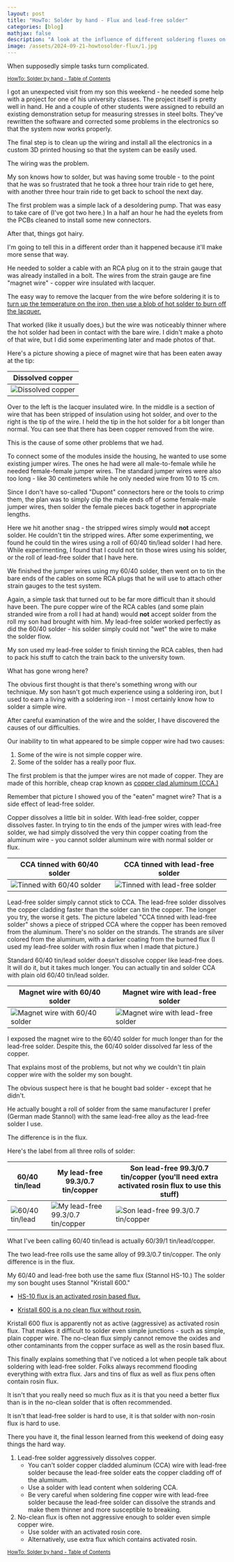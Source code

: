 ```yaml
---
layout: post
title: "HowTo: Solder by hand - Flux and lead-free solder"
categories: [blog]
mathjax: false
description: "A look at the influence of different soldering fluxes on the solderability of lead-free solder. Tips for using lead-free solder and for soldering copper clad aluminum (CCA) wire."
image: /assets/2024-09-21-howtosolder-flux/1.jpg
---
```

When supposedly simple tasks turn complicated.

<sub>[HowTo: Solder by hand - Table of Contents](howtosolder-toc)</sub>

I got an unexpected visit from my son this weekend - he needed some help with a project for one of his university classes.  The project itself is pretty well in hand.  He and a couple of other students were assigned to rebuild an existing demonstration setup for measuring stresses in steel bolts.  They've rewritten the software and corrected some problems in the electronics so that the system now works properly.

The final step is to clean up the wiring and install all the electronics in a custom 3D printed housing so that the system can be easily used.

The wiring was the problem.

My son knows how to solder, but was having some trouble - to the point that he was so frustrated that he took a three hour train ride to get here, with another three hour train ride to get back to school the next day.

The first problem was a simple lack of a desoldering pump.  That was easy to take care of (I've got two here.)  In a half an hour he had the eyelets from the PCBs cleaned to install some new connectors.

After that, things got hairy.

I'm going to tell this in a different order than it happened because it'll make more sense that way.

He needed to solder a cable with an RCA plug on it to the strain gauge that was already installed in a bolt.  The wires from the strain gauge are fine "magnet wire" - copper wire insulated with lacquer.

The easy way to remove the lacquer from the wire before soldering it is to [turn up the temperature on the iron, then use a blob of hot solder to burn off the lacquer.](howtosolder-17-headset)

That worked (like it usually does,) but the wire was noticeably thinner where the hot solder had been in contact with the bare wire.  I didn't make a photo of that wire, but I did some experimenting later and made photos of that.

Here's a picture showing a piece of magnet wire that has been eaten away at the tip:

|Dissolved copper|
|----------------|
|![Dissolved copper](/assets/2024-09-21-howtosolder-flux/1.jpg)|

Over to the left is the lacquer insulated wire.  In the middle is a section of wire that has been stripped of insulation using hot solder, and over to the right is the tip of the wire.  I held the tip in the hot solder for a bit longer than normal.  You can see that there has been copper removed from the wire.

This is the cause of some other problems that we had.

To connect some of the modules inside the housing, he wanted to use some existing jumper wires.  The ones he had were all male-to-female while he needed female-female jumper wires.  The standard jumper wires were also too long - like 30 centimeters while he only needed wire from 10 to 15 cm.

Since I don't have so-called "Dupont" connectors here or the tools to crimp them, the plan was to simply clip the male ends off of some female-male jumper wires, then solder the female pieces back together in appropriate lengths.

Here we hit another snag - the stripped wires simply would **not** accept solder.  He couldn't tin the stripped wires.  After some experimenting, we found he could tin the wires using a roll of 60/40 tin/lead solder I had here.  While experimenting, I found that I could not tin those wires using his solder, or the roll of lead-free solder that I have here.

We finished the jumper wires using my 60/40 solder, then went on to tin the bare ends of the cables on some RCA plugs that he will use to attach other strain gauges to the test system.

Again, a simple task that turned out to be far more difficult than it should have been.  The pure copper wire of the RCA cables (and some plain stranded wire from a roll I had at hand) would **not** accept solder from the roll my son had brought with him.  My lead-free solder worked perfectly as did the 60/40 solder - his solder simply could not "wet" the wire to make the solder flow.

My son used my lead-free solder to finish tinning the RCA cables, then had to pack his stuff to catch the train back to the university town.

What has gone wrong here?

The obvious first thought is that there's something wrong with our technique.  My son hasn't got much experience using a soldering iron, but I used to earn a living with a soldering iron - I most certainly know how to solder a simple wire.

After careful examination of the wire and the solder, I have discovered the causes of our difficulties.

Our inability to tin what appeared to be simple copper wire had two causes:
1. Some of the wire is not simple copper wire.
2. Some of the solder has a really poor flux.

The first problem is that the jumper wires are not made of copper.  They are made of this horrible, cheap crap known as [copper clad aluminum (CCA.)](https://en.wikipedia.org/wiki/Copper-clad_aluminium_wire)

Remember that picture I showed you of the "eaten" magnet wire?  That is a side effect of lead-free solder.

Copper dissolves a little bit in solder.  With lead-free solder, copper dissolves faster.  In trying to tin the ends of the jumper wires with lead-free solder, we had simply dissolved the very thin copper coating from the aluminum wire - you cannot solder aluminum wire with normal solder or flux.

|CCA tinned with 60/40 solder|CCA tinned with lead-free solder|
|------------------------|----------------------------|
|![Tinned with 60/40 solder](/assets/2024-09-21-howtosolder-flux/2.jpg)|![Tinned with lead-free solder](/assets/2024-09-21-howtosolder-flux/3.jpg)|

Lead-free solder simply cannot stick to CCA.  The lead-free solder dissolves the copper cladding faster than the solder can tin the copper.  The longer you try, the worse it gets.  The picture labeled "CCA tinned with lead-free solder" shows a piece of stripped CCA where the copper has been removed from the aluminum.  There's no solder on the strands.  The strands are silver colored from the aluminum, with a darker coating from the burned flux (I used my lead-free solder with rosin flux when I made that picture.)

Standard 60/40 tin/lead solder doesn't dissolve copper like lead-free does.  It will do it, but it takes much longer.  You can actually tin and solder CCA with plain old 60/40 tin/lead solder.

|Magnet wire with 60/40 solder|Magnet wire with lead-free solder|
|-----------------------------|---------------------------------|
|![Magnet wire with 60/40 solder](/assets/2024-09-21-howtosolder-flux/4.jpg)|![Magnet wire with lead-free solder](/assets/2024-09-21-howtosolder-flux/1.jpg)|

I exposed the magnet wire to the 60/40 solder for much longer than for the lead-free solder.  Despite this, the 60/40 solder dissolved far less of the copper.

That explains most of the problems, but not why we couldn't tin plain copper wire with the solder my son bought.

The obvious suspect here is that he bought bad solder - except that he didn't.

He actually bought a roll of solder from the same manufacturer I prefer (German made Stannol) with the same lead-free alloy as the lead-free solder I use.

The difference is in the flux.

Here's the label from all three rolls of solder:

|60/40 tin/lead|My lead-free 99.3/0.7 tin/copper|Son lead-free 99.3/0.7 tin/copper (you'll need extra activated rosin flux to use this stuff)|
|---------------------------------|---------------------------------|---------------------------------|
|![60/40 tin/lead](/assets/2024-09-21-howtosolder-flux/5.jpg)|![My lead-free 99.3/0.7 tin/copper](/assets/2024-09-21-howtosolder-flux/6.jpg)|![Son lead-free 99.3/0.7 tin/copper](/assets/2024-09-21-howtosolder-flux/7.jpg)|

What I've been calling 60/40 tin/lead is actually 60/39/1 tin/lead/copper.

The two lead-free rolls use the same alloy of 99.3/0.7 tin/copper.  The only difference is in the flux.

My 60/40 and lead-free both use the same flux (Stannol HS-10.)  The solder my son bought uses Stannol "Kristall 600."

- [HS-10 flux is an activated rosin based flux.](https://web.archive.org/web/20240718180523/https://www.stannol.de/static_data/synology/Datenblaetter____Data%20Sheets/Technical_Data_Sheets____Technische_Datenblaetter/Solder_Wire____Loetdraehte/TDS_HS10_EN.pdf) 

- [Kristall 600 is a no clean flux without rosin.](https://web.archive.org/web/20240517164244/https://www.stannol.de/static_data/synology/Datenblaetter____Data%20Sheets/Technical_Data_Sheets____Technische_Datenblaetter/Solder_Wire____Loetdraehte/TDS_Kristall600_605_611_EN.pdf)

Kristall 600 flux is apparently not as active (aggressive) as activated rosin flux.  That makes it difficult to solder even simple junctions - such as simple, plain copper wire.  The no-clean flux simply cannot remove the oxides and other contaminants from the copper surface as well as the rosin based flux.

This finally explains something that I've noticed a lot when people talk about soldering with lead-free solder.  Folks always recommend flooding everything with extra flux.  Jars and tins of flux as well as flux pens often contain rosin flux.

It isn't that you really need so much flux as it is that you need a better flux than is in the no-clean solder that is often recommended.

It isn't that lead-free solder is hard to use, it is that solder with non-rosin flux is hard to use.

There you have it, the final lesson learned from this weekend of doing easy things the hard way.

1. Lead-free solder aggressively dissolves copper.
    - You can't solder copper cladded aluminum (CCA) wire with lead-free solder because the lead-free solder eats the copper cladding off of the aluminum.
    - Use a solder with lead content when soldering CCA.
    - Be very careful when soldering fine copper wire with lead-free solder because the lead-free solder can dissolve the strands and make them thinner and more susceptible to breaking.
2. No-clean flux is often not aggressive enough to solder even simple copper wire.
    - Use solder with an activated rosin core.
    - Alternatively, use extra flux which contains activated rosin.

<sub>[HowTo: Solder by hand - Table of Contents](howtosolder-toc)</sub>
